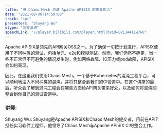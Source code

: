 ```yaml
---
title: "用 Chaos Mesh 测试 Apache APISIX 的恢复能力"
date: "2021-08-06T14:50:00" 
track: "api"
presenters: "Shuyang Wu"
stype: "英文演讲"
speechLink: "//player.bilibili.com/player.html?bvid=BV1JA411w7w8"
---
```

Apache APISIX是领先的API网关OSS之一。为了确保一切按计划进行，APISIX使用了不同种类的测试，包括单元、e2e和模糊测试。然而，我们仍然不确定，当一些不正常但不可避免的情况发生时，例如网络故障、IO压力或pod故障，APISIX会如何表现。
 

 因此，在这里我们使用Chaos Mesh，一个基于Kubernetes的混沌工程平台，可以顺利地注入不同种类的混沌，并将其整合到我们的CI管道中。在这个讲座的最后，听众会了解到混沌工程会在哪些方面给API网关带来好处，以及如何将混沌网整合到你自己的测试管道中。
 ### 讲师: 
 Shuyang Wu: Shuyang是Apache APISIX和Chaos Mesh的提交者，目前在API7担任实习软件工程师。他领导了Chaos Mesh与Apache APISIX CI的整合工作。
